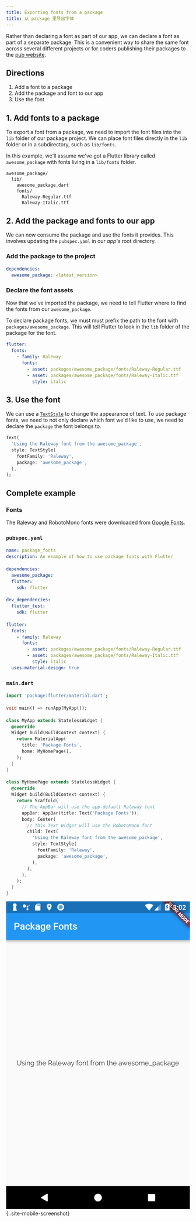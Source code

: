 ```yaml
---
title: Exporting fonts from a package
title: 从 package 里导出字体
---
```


Rather than declaring a font as part of our app, we can declare a font as part
of a separate package. This is a convenient way to share the same font across
several different projects or for coders publishing their packages to the
[pub website](https://pub.dartlang.org/).

## Directions

  1. Add a font to a package
  2. Add the package and font to our app
  3. Use the font

## 1. Add fonts to a package

To export a font from a package, we need to import the font files into the `lib`
folder of our package project. We can place font files directly in the `lib`
folder or in a subdirectory, such as `lib/fonts`.

In this example, we'll assume we've got a Flutter library called
`awesome_package` with fonts living in a `lib/fonts` folder.

```
awesome_package/
  lib/
    awesome_package.dart
    fonts/
      Raleway-Regular.ttf
      Raleway-Italic.ttf
```

## 2. Add the package and fonts to our app

We can now consume the package and use the fonts it provides. This involves
updating the `pubspec.yaml` in our *app's* root directory.

### Add the package to the project

```yaml
dependencies:
  awesome_package: <latest_version>
```

### Declare the font assets

Now that we've imported the package, we need to tell Flutter where to find the
fonts from our `awesome_package`.

To declare package fonts, we must must prefix the path to the font with
`packages/awesome_package`. This will tell Flutter to look in the `lib` folder
of the package for the font.

```yaml
flutter:
  fonts:
    - family: Raleway
      fonts:
        - asset: packages/awesome_package/fonts/Raleway-Regular.ttf
        - asset: packages/awesome_package/fonts/Raleway-Italic.ttf
          style: italic
```

## 3. Use the font

We can use a [`TextStyle`](https://docs.flutter.io/flutter/painting/TextStyle-class.html)
to change the appearance of text. To use package fonts, we need to not only
declare which font we'd like to use, we need to declare the `package` the font
belongs to.

<!-- skip -->
```dart
Text(
  'Using the Raleway font from the awesome_package',
  style: TextStyle(
    fontFamily: 'Raleway',
    package: 'awesome_package',
  ),
);
```

## Complete example

### Fonts

The Raleway and RobotoMono fonts were downloaded from [Google Fonts](https://fonts.google.com/).

### `pubspec.yaml`

```yaml
name: package_fonts
description: An example of how to use package fonts with Flutter

dependencies:
  awesome_package:
  flutter:
    sdk: flutter

dev_dependencies:
  flutter_test:
    sdk: flutter

flutter:
  fonts:
    - family: Raleway
      fonts:
        - asset: packages/awesome_package/fonts/Raleway-Regular.ttf
        - asset: packages/awesome_package/fonts/Raleway-Italic.ttf
          style: italic
  uses-material-design: true
```

### `main.dart`

```dart
import 'package:flutter/material.dart';

void main() => runApp(MyApp());

class MyApp extends StatelessWidget {
  @override
  Widget build(BuildContext context) {
    return MaterialApp(
      title: 'Package Fonts',
      home: MyHomePage(),
    );
  }
}

class MyHomePage extends StatelessWidget {
  @override
  Widget build(BuildContext context) {
    return Scaffold(
      // The AppBar will use the app-default Raleway font
      appBar: AppBar(title: Text('Package Fonts')),
      body: Center(
        // This Text Widget will use the RobotoMono font
        child: Text(
          'Using the Raleway font from the awesome_package',
          style: TextStyle(
            fontFamily: 'Raleway',
            package: 'awesome_package',
          ),
        ),
      ),
    );
  }
}
```

![Package Fonts Demo](/images/cookbook/package-fonts.png){:.site-mobile-screenshot}

